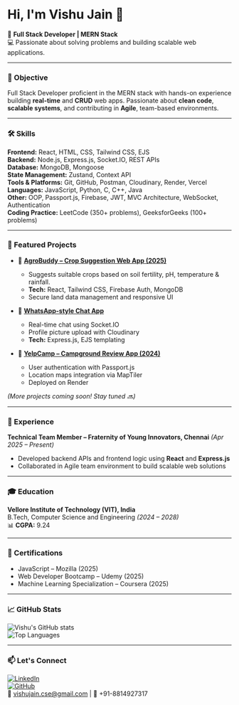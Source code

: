 # Hi, I'm Vishu Jain 👋

🚀 **Full Stack Developer | MERN Stack**  
💻 Passionate about solving problems and building scalable web applications.

---

### 🎯 Objective
Full Stack Developer proficient in the MERN stack with hands-on experience building **real-time** and **CRUD** web apps. Passionate about **clean code**, **scalable systems**, and contributing in **Agile**, team-based environments.

---

### 🛠️ Skills

**Frontend:** React, HTML, CSS, Tailwind CSS, EJS  
**Backend:** Node.js, Express.js, Socket.IO, REST APIs  
**Database:** MongoDB, Mongoose  
**State Management:** Zustand, Context API  
**Tools & Platforms:** Git, GitHub, Postman, Cloudinary, Render, Vercel  
**Languages:** JavaScript, Python, C, C++, Java  
**Other:** OOP, Passport.js, Firebase, JWT, MVC Architecture, WebSocket, Authentication  
**Coding Practice:** LeetCode (350+ problems), GeeksforGeeks (100+ problems)  

---

### 📌 Featured Projects

- 🔷 **[AgroBuddy – Crop Suggestion Web App (2025)](https://github.com/vishucs50)**  
  - Suggests suitable crops based on soil fertility, pH, temperature & rainfall.  
  - **Tech:** React, Tailwind CSS, Firebase Auth, MongoDB  
  - Secure land data management and responsive UI  

- 🔷 **[WhatsApp-style Chat App](https://github.com/vishucs50/ChatApp)**  
  - Real-time chat using Socket.IO  
  - Profile picture upload with Cloudinary  
  - **Tech:** Express.js, EJS templating  

- 🔷 **[YelpCamp – Campground Review App (2024)](https://github.com/vishucs50/yelpcamp)**  
  - User authentication with Passport.js  
  - Location maps integration via MapTiler  
  - Deployed on Render  

*(More projects coming soon! Stay tuned 🔜)*

---

### 💼 Experience
**Technical Team Member – Fraternity of Young Innovators, Chennai** *(Apr 2025 – Present)*  
- Developed backend APIs and frontend logic using **React** and **Express.js**  
- Collaborated in Agile team environment to build scalable web solutions  

---

### 🎓 Education
**Vellore Institute of Technology (VIT), India**  
B.Tech, Computer Science and Engineering *(2024 – 2028)*  
📊 **CGPA:** 9.24  

---

### 📜 Certifications
- JavaScript – Mozilla (2025)  
- Web Developer Bootcamp – Udemy (2025)  
- Machine Learning Specialization – Coursera (2025)  

---

### 📈 GitHub Stats
![Vishu's GitHub stats](https://github-readme-stats.vercel.app/api?username=vishucs50&show_icons=true&theme=radical)  
![Top Languages](https://github-readme-stats.vercel.app/api/top-langs/?username=vishucs50&layout=compact&theme=radical)

---

### 📫 Let's Connect
[![LinkedIn](https://img.shields.io/badge/-LinkedIn-blue?style=flat&logo=linkedin&logoColor=white)](https://linkedin.com/in/vishu-jain)  
[![GitHub](https://img.shields.io/badge/-GitHub-black?style=flat&logo=github&logoColor=white)](https://github.com/vishucs50)  
📧 vishujain.cse@gmail.com | 📱 +91-8814927317
